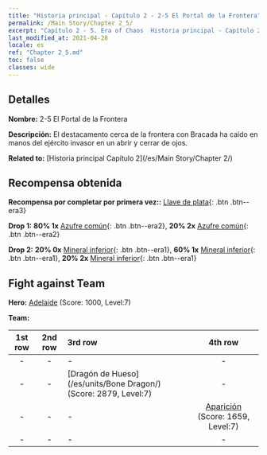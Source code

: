 ```yaml
---
title: "Historia principal - Capítulo 2 - 2-5 El Portal de la Frontera"
permalink: /Main Story/Chapter 2_5/
excerpt: "Capítulo 2 - 5. Era of Chaos  Historia principal - Capítulo 2_5. 2-5 El Portal de la Frontera"
last_modified_at: 2021-04-28
locale: es
ref: "Chapter 2_5.md"
toc: false
classes: wide
---
```


## Detalles

 **Nombre:** 2-5 El Portal de la Frontera

 **Descripción:** El destacamento cerca de la frontera con Bracada ha caído en manos del ejército invasor en un abrir y cerrar de ojos.

 **Related to:** [Historia principal Capítulo 2](/es/Main Story/Chapter 2/)

## Recompensa obtenida

 **Recompensa por completar por primera vez::** [Llave de plata](/ItemsES/con_693/){: .btn .btn--era3}

 **Drop 1:** **80% 1x** [Azufre común](/ItemsES/mat_9/){: .btn .btn--era2}, **20% 2x** [Azufre común](/ItemsES/mat_9/){: .btn .btn--era2}

 **Drop 2:** **20% 0x** [Mineral inferior](/ItemsES/mat_1/){: .btn .btn--era1}, **60% 1x** [Mineral inferior](/ItemsES/mat_1/){: .btn .btn--era1}, **20% 2x** [Mineral inferior](/ItemsES/mat_1/){: .btn .btn--era1}


## Fight against Team
 **Hero:** [Adelaide](/es/heroes/Adelaide/) (Score: 1000, Level:7)

 **Team:**


  | 1st row | 2nd row | 3rd row | 4th row |
  |:----:|:----:|:----|:----:|
  | - | - | - | - |
  | - | - | [Dragón de Hueso](/es/units/Bone Dragon/) (Score: 2879, Level:7)  | - |
  | - | - | - | [Aparición](/es/units/Wight/) (Score: 1659, Level:7)  |
  | - | - | - | - |


